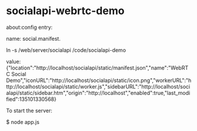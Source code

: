 socialapi-webrtc-demo
=====================

about:config entry:

name: social.manifest.<foo>

ln -s /web/server/socialapi /code/socialapi-demo

value: {"location":"http://localhost/socialapi/static/manifest.json","name":"WebRTC Social Demo","iconURL":"http://localhost/socialapi/static/icon.png","workerURL":"http://localhost/socialapi/static/worker.js","sidebarURL":"http://localhost/socialapi/static/sidebar.htm","origin":"http://localhost","enabled":true,"last_modified":135101330568}

To start the server:

$ node app.js
